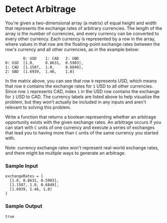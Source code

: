 # Detect Arbitrage

You're given a two-dimensional array (a matrix) of equal height and width that represents
the exchange rates of arbitrary currencies. The length of the array is the number of
currencies, and every currency can be converted to every other currency. Each currency is
represented by a row in the array, where values in that row are the floating-point
exchange rates between the row's currency and all other currencies, as in the example below:

```
        0: USD    1: CAD   2: GBD
0: USD  [1.0,     0.8631,  0.5903],
1: CAD  [1.1587,  1.0,     0.6849],
2: GBD  [1.6939,  1.46,    1.0]
```

In the matrix above, you can see that row `0` represents USD, which means that row `0`
contains the exchange rates for `1` USD to all other currencies. Since row `1` represents
CAD, index `1` in the USD row contains the exchange for `1` USD to CAD. The currency
labels are listed above to help visualize the problem, but they won't actually be
included in any inputs and aren't relevant to solving this problem.

Write a function that returns a boolean representing whether an arbitrage opportunity
exists with the given exchange rates. An arbitrage occurs if you can start with `C`
units of one currency and execute a series of exchanges that lead you to having more
than `C` units of the same currency you started with.

Note: currency exchange rates won't represent real-world exchange rates, and there
might be multiple ways to generate an arbitrage.

### Sample Input

```
exchangeRates = [
  [1.0, 0.8631, 0.5903],
  [1.1587, 1.0, 0.6849],
  [1.6939, 1.46, 1.0]
]
```

### Sample Output

```
true
```
